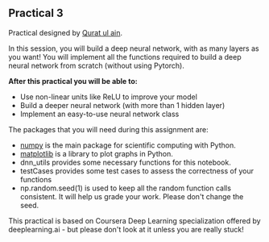 ## Practical 3

Practical designed by [Qurat ul ain](https://www.linkedin.com/in/qurat-ul-ain95).

In this session, you will build a deep neural network, with as many layers as you want! You will implement all the functions required to build a deep neural network from scratch (without using Pytorch).

**After this practical you will be able to:**
- Use non-linear units like ReLU to improve your model
- Build a deeper neural network (with more than 1 hidden layer)
- Implement an easy-to-use neural network class

The packages that you will need during this assignment are: 
- [numpy](www.numpy.org) is the main package for scientific computing with Python.
- [matplotlib](http://matplotlib.org) is a library to plot graphs in Python.
- dnn_utils provides some necessary functions for this notebook.
- testCases provides some test cases to assess the correctness of your functions
- np.random.seed(1) is used to keep all the random function calls consistent. It will help us grade your work. Please don't change the seed. 


This practical is based on Coursera Deep Learning specialization offered by deeplearning.ai - but please don't look at it unless you are really stuck!
